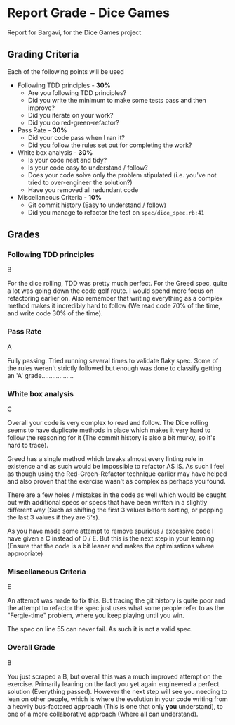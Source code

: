 # Report Grade - Dice Games

Report for Bargavi, for the Dice Games project

## Grading Criteria

Each of the following points will be used
* Following TDD principles - **30%**
  * Are you following TDD principles?
  * Did you write the minimum to make some tests pass and then improve?
  * Did you iterate on your work?
  * Did you do red-green-refactor?
* Pass Rate - **30%**
  * Did your code pass when I ran it?
  * Did you follow the rules set out for completing the work?
* White box analysis - **30%**
  * Is your code neat and tidy?
  * Is your code easy to understand / follow?
  * Does your code solve only the problem stipulated (i.e. you've not tried to over-engineer the solution?)
  * Have you removed all redundant code
* Miscellaneous Criteria - **10%**
  * Git commit history (Easy to understand / follow)
  * Did you manage to refactor the test on `spec/dice_spec.rb:41`

## Grades

### Following TDD principles

B

For the dice rolling, TDD was pretty much perfect. For the Greed spec, quite a lot was going down the code golf route.
I would spend more focus on refactoring earlier on. Also remember that writing everything as a complex method makes
it incredibly hard to follow (We read code 70% of the time, and write code 30% of the time).

### Pass Rate

A

Fully passing. Tried running several times to validate flaky spec. Some of the rules weren't strictly followed but
enough was done to classify getting an 'A' grade..................

### White box analysis

C

Overall your code is very complex to read and follow. The Dice rolling seems to have duplicate methods in place which
makes it very hard to follow the reasoning for it (The commit history is also a bit murky, so it's hard to trace).

Greed has a single method which breaks almost every linting rule in existence and as such would be impossible to
refactor AS IS. As such I feel as though using the Red-Green-Refactor technique earlier may have helped and also
proven that the exercise wasn't as complex as perhaps you found.

There are a few holes / mistakes in the code as well which would be caught out with additional specs or specs that
have been written in a slightly different way (Such as shifting the first 3 values before sorting, or popping the
last 3 values if they are 5's).

As you have made some attempt to remove spurious / excessive code I have given a C instead of D / E. But this is the
next step in your learning (Ensure that the code is a bit leaner and makes the optimisations where appropriate)

### Miscellaneous Criteria

E

An attempt was made to fix this. But tracing the git history is quite poor and the attempt to refactor the spec
just uses what some people refer to as the "Fergie-time" problem, where you keep playing until you win.

The spec on line 55 can never fail. As such it is not a valid spec.

### Overall Grade

B

You just scraped a B, but overall this was a much improved attempt on the exercise. Primarily leaning on the fact
you yet again engineered a perfect solution (Everything passed). However the next step will see you needing to
lean on other people, which is where the evolution in your code writing from a heavily bus-factored approach (This 
is one that only **you** understand), to one of a more collaborative approach (Where all can understand).
